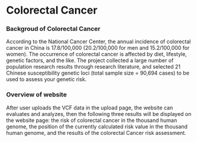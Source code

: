 # **Colorectal Cancer**

### Backgroud of Colorectal Cancer

According to the National Cancer Center, the annual incidence of colorectal cancer in China is 17.8/100,000 (20.2/100,000 for men and 15.2/100,000 for women). 
The occurrence of colorectal cancer is affected by diet, lifestyle, genetic factors, and the like. 
The project collected a large number of population research results through research literature, and selected 21 Chinese susceptibility genetic loci (total sample size = 90,694 cases) to be used to assess your genetic risk.

### Overview of website

After user uploads the VCF data in the upload page, the website can evaluates and analyzes, then the following three results will be displayed on the website page: the risk of colorectal cancer in the thousand human genome, the position of the currently calculated risk value in the thousand human genome, and the results of the colorectal Cancer risk assessment.


### 

